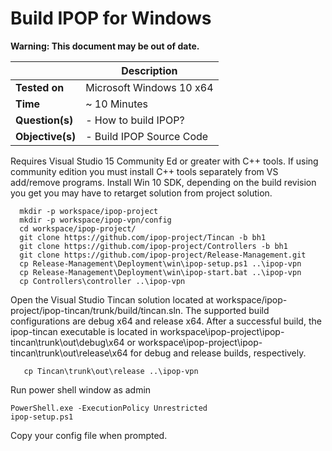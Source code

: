 # Build IPOP for Windows

**Warning: This document may be out of date.**

| | Description |
|---|---|
| **Tested on** | Microsoft Windows 10 x64 |
| **Time** | ~ 10 Minutes |
| **Question(s)** | - How to build IPOP? |
| **Objective(s)**| - Build IPOP Source Code |

Requires Visual Studio 15 Community Ed or greater with C++ tools.
If using community edition you must install C++ tools separately from VS add/remove programs.
Install Win 10 SDK, depending on the build revision you get you may have to retarget solution from project solution.

```
  mkdir -p workspace/ipop-project
  mkdir -p workspace/ipop-vpn/config
  cd workspace/ipop-project/
  git clone https://github.com/ipop-project/Tincan -b bh1
  git clone https://github.com/ipop-project/Controllers -b bh1
  git clone https://github.com/ipop-project/Release-Management.git
  cp Release-Management\Deployment\win\ipop-setup.ps1 ..\ipop-vpn
  cp Release-Management\Deployment\win\ipop-start.bat ..\ipop-vpn
  cp Controllers\controller ..\ipop-vpn
```

Open the Visual Studio Tincan solution located at workspace/ipop-project/ipop-tincan/trunk/build/tincan.sln. The supported build configurations are debug x64 and release x64. After a successful build, the ipop-tincan executable is located in workspace\ipop-project\ipop-tincan\trunk\out\debug\x64 or workspace\ipop-project\ipop-tincan\trunk\out\release\x64 for debug and release builds, respectively.
```
   cp Tincan\trunk\out\release ..\ipop-vpn
```
Run power shell window as admin
```
PowerShell.exe -ExecutionPolicy Unrestricted
ipop-setup.ps1
```
Copy your config file when prompted.